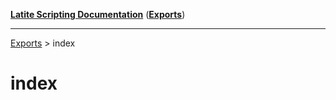 [**Latite Scripting Documentation**](../README.md) ([**Exports**](../exports.md))

---

[Exports](../exports.md) > index

# index
